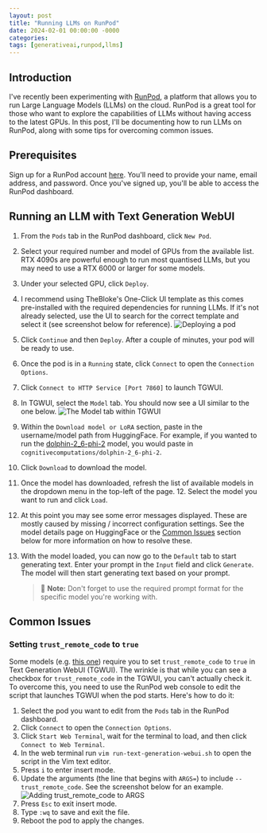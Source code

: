 ```yaml
---
layout: post
title: "Running LLMs on RunPod"
date: 2024-02-01 00:00:00 -0000
categories:
tags: [generativeai,runpod,llms]
---
```


## Introduction

I've recently been experimenting with [RunPod](https://runpod.ai/), a platform that allows you to run Large Language Models (LLMs) on the cloud. RunPod is a great tool for those who want to explore the capabilities of LLMs without having access to the latest GPUs. In this post, I'll be documenting how to run LLMs on RunPod, along with some tips for overcoming common issues.

## Prerequisites
Sign up for a RunPod account [here](https://runpod.ai/). You'll need to provide your name, email address, and password. Once you've signed up, you'll be able to access the RunPod dashboard.

## Running an LLM with Text Generation WebUI
1. From the `Pods` tab in the RunPod dashboard, click `New Pod`.
2. Select your required number and model of GPUs from the available list. RTX 4090s are powerful enough to run most quantised LLMs, but you may need to use a RTX 6000 or larger for some models.
3. Under your selected GPU, click `Deploy`.
4. I recommend using TheBloke's One-Click UI template as this comes pre-installed with the required dependencies for running LLMs. If it's not already selected, use the UI to search for the correct template and select it (see screenshot below for reference).
    ![Deploying a pod](/assets/images/runpod-deploy.png)
5. Click `Continue` and then `Deploy`. After a couple of minutes, your pod will be ready to use.
6. Once the pod is in a `Running` state, click `Connect` to open the `Connection Options`.
7. Click `Connect to HTTP Service [Port 7860]` to launch TGWUI.
8. In TGWUI, select the `Model` tab. You should now see a UI similar to the one below.
    ![The Model tab within TGWUI](/assets/images/runpod-models.png)
9. Within the `Download model or LoRA` section, paste in the username/model path from HuggingFace. For example, if you wanted to run the [dolphin-2_6-phi-2](https://huggingface.co/cognitivecomputations/dolphin-2_6-phi-2) model, you would paste in `cognitivecomputations/dolphin-2_6-phi-2`.
10. Click `Download` to download the model.
11. Once the model has downloaded, refresh the list of available models in the dropdown menu in the top-left of the page. 12. Select the model you want to run and click `Load`.
13. At this point you may see some error messages displayed. These are mostly caused by missing / incorrect configuration settings. See the model details page on HuggingFace or the [Common Issues](#common-issues) section below for more information on how to resolve these.
14. With the model loaded, you can now go to the `Default` tab to start generating text. Enter your prompt in the `Input` field and click `Generate`. The model will then start generating text based on your prompt.

    >📝 **Note:** Don't forget to use the required prompt format for the specific model you're working with.


## Common Issues
### Setting `trust_remote_code` to `true`
Some models (e.g. [this one](https://huggingface.co/cognitivecomputations/dolphin-2_6-phi-2)) require you to set `trust_remote_code` to `true` in Text Generation WebUI (TGWUI). The wrinkle is that while you can see a checkbox for `trust_remote_code` in the TGWUI, you can't actually check it. To overcome this, you need to use the RunPod web console to edit the script that launches TGWUI when the pod starts. Here's how to do it:

1. Select the pod you want to edit from the `Pods` tab in the RunPod dashboard.
2. Click `Connect` to open the `Connection Options`.
3. Click `Start Web Terminal`, wait for the terminal to load, and then click `Connect to Web Terminal`.
4. In the web terminal run `vim run-text-generation-webui.sh` to open the script in the Vim text editor.
5. Press `i` to enter insert mode.
6. Update the arguments (the line that begins with `ARGS=`) to include `--trust_remote_code`. See the screenshot below for an example.
    ![Adding trust_remote_code to ARGS](/assets/images/runpod-args.png)
7. Press `Esc` to exit insert mode.
8. Type `:wq` to save and exit the file.
9. Reboot the pod to apply the changes.
